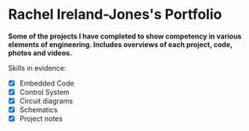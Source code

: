 <h1> Rachel Ireland-Jones's Portfolio </h1>

**Some of the projects I have completed to show competency in various elements of engineering. 
Includes overviews of each project, code, photos and videos.**

Skills in evidence:
- [x] Embedded Code
- [x] Control System
- [x] Circuit diagrams
- [x] Schematics
- [x] Project notes
